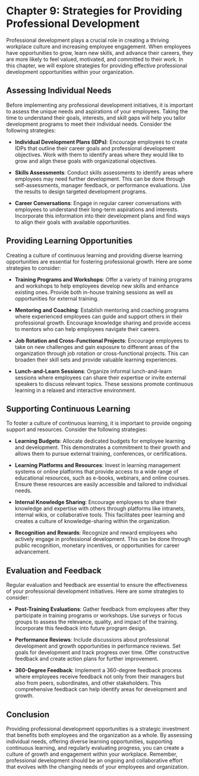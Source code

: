 Chapter 9: Strategies for Providing Professional Development
============================================================

Professional development plays a crucial role in creating a thriving workplace culture and increasing employee engagement. When employees have opportunities to grow, learn new skills, and advance their careers, they are more likely to feel valued, motivated, and committed to their work. In this chapter, we will explore strategies for providing effective professional development opportunities within your organization.

Assessing Individual Needs
--------------------------

Before implementing any professional development initiatives, it is important to assess the unique needs and aspirations of your employees. Taking the time to understand their goals, interests, and skill gaps will help you tailor development programs to meet their individual needs. Consider the following strategies:

* **Individual Development Plans (IDPs)**: Encourage employees to create IDPs that outline their career goals and professional development objectives. Work with them to identify areas where they would like to grow and align these goals with organizational objectives.

* **Skills Assessments**: Conduct skills assessments to identify areas where employees may need further development. This can be done through self-assessments, manager feedback, or performance evaluations. Use the results to design targeted development programs.

* **Career Conversations**: Engage in regular career conversations with employees to understand their long-term aspirations and interests. Incorporate this information into their development plans and find ways to align their goals with available opportunities.

Providing Learning Opportunities
--------------------------------

Creating a culture of continuous learning and providing diverse learning opportunities are essential for fostering professional growth. Here are some strategies to consider:

* **Training Programs and Workshops**: Offer a variety of training programs and workshops to help employees develop new skills and enhance existing ones. Provide both in-house training sessions as well as opportunities for external training.

* **Mentoring and Coaching**: Establish mentoring and coaching programs where experienced employees can guide and support others in their professional growth. Encourage knowledge sharing and provide access to mentors who can help employees navigate their careers.

* **Job Rotation and Cross-Functional Projects**: Encourage employees to take on new challenges and gain exposure to different areas of the organization through job rotation or cross-functional projects. This can broaden their skill sets and provide valuable learning experiences.

* **Lunch-and-Learn Sessions**: Organize informal lunch-and-learn sessions where employees can share their expertise or invite external speakers to discuss relevant topics. These sessions promote continuous learning in a relaxed and interactive environment.

Supporting Continuous Learning
------------------------------

To foster a culture of continuous learning, it is important to provide ongoing support and resources. Consider the following strategies:

* **Learning Budgets**: Allocate dedicated budgets for employee learning and development. This demonstrates a commitment to their growth and allows them to pursue external training, conferences, or certifications.

* **Learning Platforms and Resources**: Invest in learning management systems or online platforms that provide access to a wide range of educational resources, such as e-books, webinars, and online courses. Ensure these resources are easily accessible and tailored to individual needs.

* **Internal Knowledge Sharing**: Encourage employees to share their knowledge and expertise with others through platforms like intranets, internal wikis, or collaborative tools. This facilitates peer learning and creates a culture of knowledge-sharing within the organization.

* **Recognition and Rewards**: Recognize and reward employees who actively engage in professional development. This can be done through public recognition, monetary incentives, or opportunities for career advancement.

Evaluation and Feedback
-----------------------

Regular evaluation and feedback are essential to ensure the effectiveness of your professional development initiatives. Here are some strategies to consider:

* **Post-Training Evaluations**: Gather feedback from employees after they participate in training programs or workshops. Use surveys or focus groups to assess the relevance, quality, and impact of the training. Incorporate this feedback into future program design.

* **Performance Reviews**: Include discussions about professional development and growth opportunities in performance reviews. Set goals for development and track progress over time. Offer constructive feedback and create action plans for further improvement.

* **360-Degree Feedback**: Implement a 360-degree feedback process where employees receive feedback not only from their managers but also from peers, subordinates, and other stakeholders. This comprehensive feedback can help identify areas for development and growth.

Conclusion
----------

Providing professional development opportunities is a strategic investment that benefits both employees and the organization as a whole. By assessing individual needs, offering diverse learning opportunities, supporting continuous learning, and regularly evaluating progress, you can create a culture of growth and engagement within your workplace. Remember, professional development should be an ongoing and collaborative effort that evolves with the changing needs of your employees and organization.
